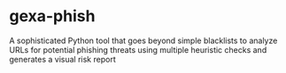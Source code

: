 # gexa-phish
A sophisticated Python tool that goes beyond simple blacklists to analyze URLs for potential phishing threats using multiple heuristic checks and generates a visual risk report
